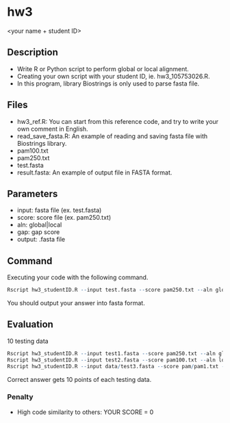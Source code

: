 # hw3
<your name + student ID>
## Description

* Write R or Python script to perform global or local alignment.
* Creating your own script with your student ID, ie. hw3_105753026.R.
* In this program, library Biostrings is only used to parse fasta file.

## Files

* hw3_ref.R: You can start from this reference code, and try to write your own comment in English.
* read_save_fasta.R: An example of reading and saving fasta file with Biostrings library.
* pam100.txt
* pam250.txt
* test.fasta
* result.fasta: An example of output file in FASTA format.

## Parameters

* input: fasta file (ex. test.fasta)
* score: score file (ex. pam250.txt)
* aln: global|local
* gap: gap score
* output: .fasta file

## Command

Executing your code with the following command.

```R
Rscript hw3_studentID.R --input test.fasta --score pam250.txt --aln global --gap -10 --output test_output.fasta
```
You should output your answer into fasta format.

## Evaluation

10 testing data

```R
Rscript hw3_studentID.R --input test1.fasta --score pam250.txt --aln global --gap -10 --output test1_output.fasta
Rscript hw3_studentID.R --input test2.fasta --score pam100.txt --aln local --gap -8 --output test2_output.fasta
Rscript hw3_studentID.R --input data/test3.fasta --score pam/pam1.txt --aln local --gap -5 --output out/test3_output.fasta
```

Correct answer gets 10 points of each testing data.

### Penalty

* High code similarity to others: YOUR SCORE = 0


